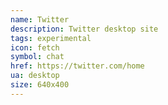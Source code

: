 ```yaml
---
name: Twitter
description: Twitter desktop site
tags: experimental
icon: fetch 
symbol: chat
href: https://twitter.com/home
ua: desktop
size: 640x400
---
```

